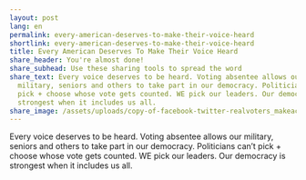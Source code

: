 ```yaml
---
layout: post
lang: en
permalink: every-american-deserves-to-make-their-voice-heard
shortlink: every-american-deserves-to-make-their-voice-heard
title: Every American Deserves To Make Their Voice Heard
share_header: You're almost done!
share_subhead: Use these sharing tools to spread the word
share_text: Every voice deserves to be heard. Voting absentee allows our
  military, seniors and others to take part in our democracy. Politicians can’t
  pick + choose whose vote gets counted. WE pick our leaders. Our democracy is
  strongest when it includes us all.
share_image: /assets/uploads/copy-of-facebook-twitter-realvoters_makeacopy-4-.png
---
```

Every voice deserves to be heard. Voting absentee allows our military, seniors and others to take part in our democracy. Politicians can’t pick + choose whose vote gets counted. WE pick our leaders. Our democracy is strongest when it includes us all.